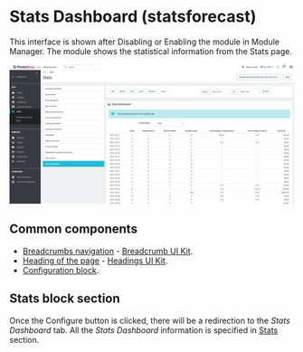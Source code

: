 # Stats Dashboard (statsforecast)

This interface is shown after Disabling or Enabling the module in Module Manager. The module shows the statistical information from the Stats page.&#x20;

![Stats Dashboard UI](<../../../../../.gitbook/assets/image (146).png>)

## Common components

* [Breadcrumbs navigation](../../../common-components/breadcrumbs.md) - [Breadcrumb UI Kit](https://build.prestashop.com/prestashop-ui-kit/?path=/story/breadcrumb--breadcrumb).
* [Heading of the page](../../../common-components/heading-of-the-page.md) - [Headings UI Kit](https://build.prestashop.com/prestashop-ui-kit/?path=/story/headings--headings).
* [Configuration block](https://app.gitbook.com/o/-MAz0PPl5s9ulE9xyliu/s/eRh5ljXXvELkmmdiRmg8/\~/changes/cReeZTZCiwqi5rIeUSjb/functional-documentation/ux-ui/common-components/configuration-block).

## Stats block section

Once the Configure button is clicked, there will be a redirection to the _Stats Dashboard_ tab. All the _Stats Dashboard_ information is specified in [Stats](../../sell/stats/) section.

